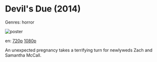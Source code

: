 # Devil's Due (2014)

Genres: horror

![poster](http://image.tmdb.org/t/p/w500/u8u1q4eu4Yxt8n1NXuykzguDjj8.jpg)

en:
  [720p](magnet:?xt=urn:btih:7759E7D2B5CC227102CB25491F2ACE98206C6629&tr=udp://glotorrents.pw:6969/announce&tr=udp://tracker.opentrackr.org:1337/announce&tr=udp://torrent.gresille.org:80/announce&tr=udp://tracker.openbittorrent.com:80&tr=udp://tracker.coppersurfer.tk:6969&tr=udp://tracker.leechers-paradise.org:6969&tr=udp://p4p.arenabg.ch:1337&tr=udp://tracker.internetwarriors.net:1337)
  [1080p](magnet:?xt=urn:btih:27A299635746AD7262BE52E09CD4994A7CF36DA9&tr=udp://glotorrents.pw:6969/announce&tr=udp://tracker.opentrackr.org:1337/announce&tr=udp://torrent.gresille.org:80/announce&tr=udp://tracker.openbittorrent.com:80&tr=udp://tracker.coppersurfer.tk:6969&tr=udp://tracker.leechers-paradise.org:6969&tr=udp://p4p.arenabg.ch:1337&tr=udp://tracker.internetwarriors.net:1337)
  


An unexpected pregnancy takes a terrifying turn for newlyweds Zach and Samantha McCall.